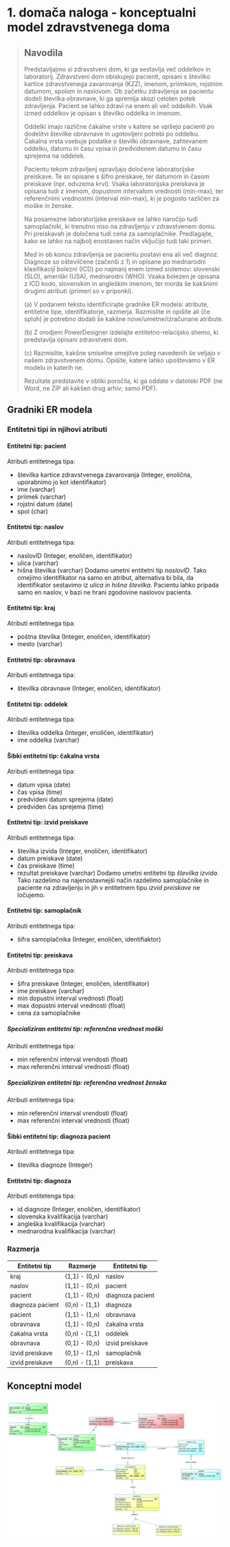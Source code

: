 # 1. domača naloga - konceptualni model zdravstvenega doma

> ## Navodila
>Predstavljajmo si zdravstveni dom, ki ga sestavlja več oddelkov in laboratorij. Zdravstveni dom obiskujejo pacienti, opisani s številko kartice zdravstvenega zavarovanja (KZZ), imenom, priimkom, rojstnim datumom, spolom in naslovom. Ob začetku zdravljenja se pacientu dodeli številka obravnave, ki ga spremlja skozi celoten potek zdravljenja. Pacient se lahko zdravi na enem ali več oddelkih. Vsak izmed oddelkov je opisan s številko oddelka in imenom.
>
>Oddelki imajo različne čakalne vrste v katere se vpišejo pacienti po dodelitvi številke obravnave in ugotovljeni potrebi po oddelku. Čakalna vrsta vsebuje podatke o številki obravnave, zahtevanem oddelku, datumu in času vpisa in predvidenem datumu in času sprejema na oddelek.
>
>Pacientu tekom zdravljenj opravljajo določene laboratorijske preiskave. Te so opisane s šifro preiskave, ter datumom in časom preiskave  (npr. odvzema krvi). Vsaka laboratorijska preiskava je opisana tudi z imenom, dopustnim intervalom vrednosti (min-max), ter referenčnimi vrednostmi (interval min-max), ki je pogosto različen za moške in ženske.
>
>Na posamezne laboratorijske preiskave se lahko naročijo tudi samoplačniki, ki trenutno niso na zdravljenju v zdravstvenem domu. Pri preiskavah je določena tudi cena za samoplačnike. Predlagajte, kako se lahko na najbolj enostaven način vključijo tudi taki primeri.
>
>Med in ob koncu zdravljenja se pacientu postavi ena ali več diagnoz. Diagnoze so oštevilčene (začenši z 1) in opisane po mednarodni klasifikaciji bolezni (ICD) po najmanj enem izmed sistemov: slovenski (SLO), ameriški (USA), mednarodni (WHO). Vsaka bolezen je opisana z ICD kodo, slovenskim in angleškim imenom, ter morda še kakšnimi drugimi atributi (primeri so v priponki).
>
>(a) V podanem tekstu identificirajte gradnike ER modela: atribute, entitetne tipe, identifikatorje, razmerja. Razmislite in opišite ali (če sploh) je potrebno dodati še kakšne nove/umetne/izračunane atribute.  
>
>(b) Z orodjem PowerDesigner izdelajte entitetno-relacijsko shemo, ki predstavlja opisani zdravstveni dom.
>
>(c) Razmislite, kakšne smiselne omejitve poleg navedenih še veljajo v našem zdravstvenem domu. Opišite, katere lahko upoštevamo v ER modelu in katerih ne.
>
>Rezultate predstavite v obliki poročila, ki ga oddate v datoteki PDF (ne Word, ne ZIP ali kakšen drug arhiv; samo PDF).

## Gradniki ER modela
### Entitetni tipi in njihovi atributi

#### Entitetni tip: pacient
Atributi entitetnega tipa:
*   številka kartice zdravstvenega zavarovanja (Integer, enolična, uporabnimo jo kot identifikator)
*   ime (varchar)
*   priimek (varchar)
*   rojstni datum (date)
*   spol (char)

#### Entitetni tip: naslov
Atributi entitetnega tipa:
*   naslovID (Integer, enoličen, identifikator)
*   ulica (varchar)
*   hišna številka (varchar)
Dodamo umetni entitetni tip *naslovID*. Tako omejimo identifikator na samo en atribut, alternativa bi bila, da identifikator sestavimo iz *ulica* in *hišna številka*. Pacientu lahko pripada samo en naslov, v bazi ne hrani zgodovine naslovov pacienta.

#### Entitetni tip: kraj
Atributi entitetnega tipa:
*   poštna številka (Integer, enoličen, identifikator)
*   mesto (varchar)

#### Entitetni tip: obravnava
Atributi entitetnega tipa:
*   številka obravnave (Integer, enoličen, identifikator)

#### Entitetni tip: oddelek
Atributi entitetnega tipa:
*   številka oddelka (Integer, enoličen, identifikator)
*   ime oddelka (varchar)

#### Šibki entitetni tip: čakalna vrsta
Atributi entitetnega tipa:
*   datum vpisa (date)
*   čas vpisa (time)
*   predvideni datum sprejema (date)
*   predviden čas sprejema (time)

#### Entitetni tip: izvid preiskave
Atributi entitetnega tipa:
*   številka izvida (Integer, enoličen, identifikator)
*   datum preiskave (date)
*   čas preiskave (time)
*   rezultat preiskave (varchar)
Dodamo umetni entitetni tip *številka izvida*. Tako razdelimo na najenostavnejši način razdelimo samoplačnike in paciente na zdravljenju in jih v entitetnem tipu *izvid preiskave* ne ločujemo.

#### Entitetni tip: samoplačnik
Atributi entitetnega tipa:
*   šifra samoplačnika (Integer, enoličen, identifiaktor)

#### Entitetni tip: preiskava
Atributi entitetnega tipa:
*   šifra preiskave (Integer, enoličen, identifikator)
*   ime preiskave (varchar)
*   min dopustni interval vrednosti (float)
*   max dopustni interval vrednosti (float)
*   cena za samoplačnike

##### Specializiran entitetni tip: referenčna vrednost moški
Atributi entitetnega tipa:
*   min referenčni interval vrendosti (float) 
*   max referenčni interval vrednosti (float)

##### Specializiran entitetni tip: referenčna vrednost ženska
Atributi entitetnega tipa:
*   min referenčni interval vrendosti (float) 
*   max referenčni interval vrednosti (float)

#### Šibki entitetni tip: diagnoza pacient
Atributi entitetnega tipa:
*   številka diagnoze (Integer)

#### Entitetni tip: diagnoza
Atributi entitetenga tipa:
*   id diagnoze (Integer, enoličen, identifikator)
*   slovenska kvalifikacija (varchar)
*   angleška kvalifikacija (varchar)
*   mednarodna kvalifikacija (varchar)

### Razmerja

| Entitetni tip | Razmerje | Entitetni tip |
|---------------|----------|---------------|
|kraj|(1,1) - (0,n) |naslov|
|naslov|(1,1) - (0,n)|pacient|
|pacient|(1,1) - (0,n)|diagnoza pacient|
|diagnoza pacient|(0,n) - (1,1)|diagnoza|
|pacient|(1,1) - (1,n)|obravnava|
|obravnava|(1,1) - (0,n)|čakalna vrsta|
|čakalna vrsta|(0,n) - (1,1)|oddelek|
|obravnava|(0,1) - (0,n)|izvid preiskave|
|izvid preiskave|(0,1) - (1,n) | samoplačnik |
|izvid preiskave|(0,n) - (1,1)|preiskava|

## Konceptni model
![](./er-model.jpg)